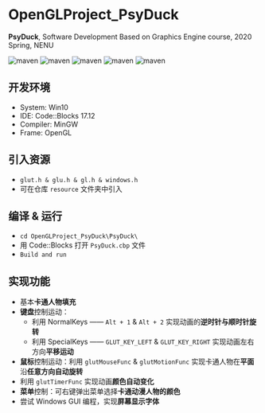 # OpenGLProject_PsyDuck
**PsyDuck**, Software Development Based on Graphics Engine course, 2020 Spring, NENU 

![maven](https://img.shields.io/badge/C-passing-red)
![maven](https://img.shields.io/badge/MinGW-compile-green)
![maven](https://img.shields.io/badge/IDE-Code%3A%3ABlocks%20-yellow)
![maven](https://img.shields.io/badge/version-v1.0-orange)
![maven](https://img.shields.io/badge/License-Apache%202.0-blue)

## 开发环境
* System: Win10
* IDE: Code::Blocks 17.12
* Compiler: MinGW
* Frame: OpenGL

## 引入资源
* `glut.h & glu.h & gl.h & windows.h`
* 可在仓库 `resource` 文件夹中引入

## 编译 & 运行
* `cd OpenGLProject_PsyDuck\PsyDuck\`
* 用 Code::Blocks 打开 `PsyDuck.cbp` 文件
* `Build and run`

## 实现功能
* 基本**卡通人物填充**
* **键盘**控制运动：
    - 利用 NormalKeys —— `Alt + 1` & `Alt + 2` 实现动画的**逆时针与顺时针旋转**
    - 利用 SpecialKeys —— `GLUT_KEY_LEFT` & `GLUT_KEY_RIGHT` 实现动画左右方向**平移运动**
* **鼠标**控制运动：利用 `glutMouseFunc` & `glutMotionFunc` 实现卡通人物在**平面**沿**任意方向自动旋转**
* 利用 `glutTimerFunc` 实现动画**颜色自动变化**
* **菜单**控制：可右键弹出菜单选择**卡通动漫人物的颜色**
* 尝试 Windows GUI 编程，实现**屏幕显示字体**
